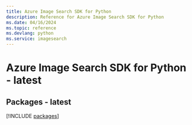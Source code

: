 ```yaml
---
title: Azure Image Search SDK for Python
description: Reference for Azure Image Search SDK for Python
ms.date: 04/16/2024
ms.topic: reference
ms.devlang: python
ms.service: imagesearch
---
```

# Azure Image Search SDK for Python - latest
## Packages - latest
[!INCLUDE [packages](image-search-index.md)]